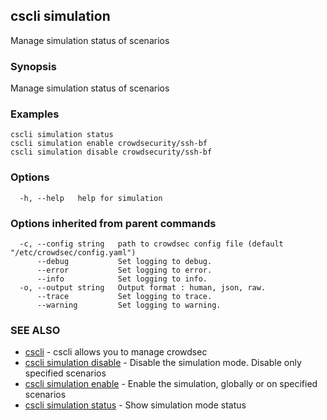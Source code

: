 ## cscli simulation

Manage simulation status of scenarios

### Synopsis

Manage simulation status of scenarios

### Examples

```
cscli simulation status
cscli simulation enable crowdsecurity/ssh-bf
cscli simulation disable crowdsecurity/ssh-bf
```

### Options

```
  -h, --help   help for simulation
```

### Options inherited from parent commands

```
  -c, --config string   path to crowdsec config file (default "/etc/crowdsec/config.yaml")
      --debug           Set logging to debug.
      --error           Set logging to error.
      --info            Set logging to info.
  -o, --output string   Output format : human, json, raw.
      --trace           Set logging to trace.
      --warning         Set logging to warning.
```

### SEE ALSO

* [cscli](cscli.md)	 - cscli allows you to manage crowdsec
* [cscli simulation disable](cscli_simulation_disable.md)	 - Disable the simulation mode. Disable only specified scenarios
* [cscli simulation enable](cscli_simulation_enable.md)	 - Enable the simulation, globally or on specified scenarios
* [cscli simulation status](cscli_simulation_status.md)	 - Show simulation mode status


